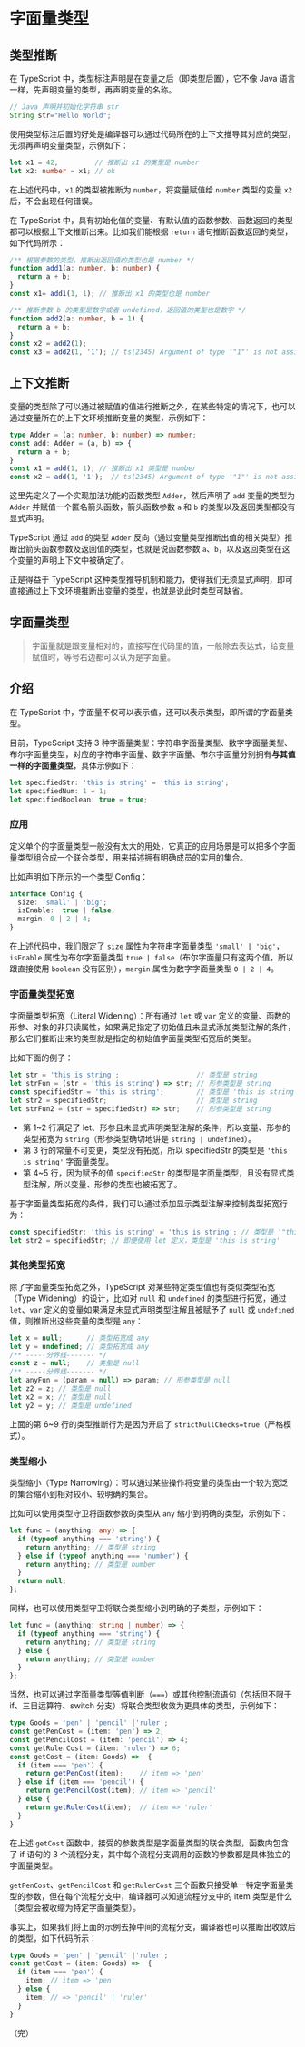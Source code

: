 # 字面量类型

## 类型推断

在 TypeScript 中，类型标注声明是在变量之后（即类型后置），它不像 Java 语言一样，先声明变量的类型，再声明变量的名称。

```java
// Java 声明并初始化字符串 str
String str="Hello World";
```

使用类型标注后置的好处是编译器可以通过代码所在的上下文推导其对应的类型，无须再声明变量类型，示例如下：

```typescript
let x1 = 42;         // 推断出 x1 的类型是 number
let x2: number = x1; // ok
```

在上述代码中，`x1` 的类型被推断为 `number`，将变量赋值给 `number` 类型的变量 `x2` 后，不会出现任何错误。

在 TypeScript 中，具有初始化值的变量、有默认值的函数参数、函数返回的类型都可以根据上下文推断出来。比如我们能根据 `return` 语句推断函数返回的类型，如下代码所示：

```typescript
/** 根据参数的类型，推断出返回值的类型也是 number */
function add1(a: number, b: number) {
  return a + b;
}
const x1= add1(1, 1); // 推断出 x1 的类型也是 number

/** 推断参数 b 的类型是数字或者 undefined，返回值的类型也是数字 */
function add2(a: number, b = 1) {
  return a + b;
}
const x2 = add2(1);
const x3 = add2(1, '1'); // ts(2345) Argument of type '"1"' is not assignable to parameter of type 'number | undefined
```

## 上下文推断

变量的类型除了可以通过被赋值的值进行推断之外，在某些特定的情况下，也可以通过变量所在的上下文环境推断变量的类型，示例如下：

```typescript
type Adder = (a: number, b: number) => number;
const add: Adder = (a, b) => {
  return a + b;
}
const x1 = add(1, 1); // 推断出 x1 类型是 number
const x2 = add(1, '1');  // ts(2345) Argument of type '"1"' is not assignable to parameter of type 'number
```

这里先定义了一个实现加法功能的函数类型 `Adder`，然后声明了 `add` 变量的类型为 `Adder` 并赋值一个匿名箭头函数，箭头函数参数 `a` 和 `b` 的类型以及返回类型都没有显式声明。

TypeScript 通过 `add` 的类型 `Adder` 反向（通过变量类型推断出值的相关类型）推断出箭头函数参数及返回值的类型，也就是说函数参数 `a`、`b`，以及返回类型在这个变量的声明上下文中被确定了。

正是得益于 TypeScript 这种类型推导机制和能力，使得我们无须显式声明，即可直接通过上下文环境推断出变量的类型，也就是说此时类型可缺省。

## 字面量类型

> 字面量就是跟变量相对的，直接写在代码里的值，一般除去表达式，给变量赋值时，等号右边都可以认为是字面量。

## 介绍

在 TypeScript 中，字面量不仅可以表示值，还可以表示类型，即所谓的字面量类型。

目前，TypeScript 支持 3 种字面量类型：字符串字面量类型、数字字面量类型、布尔字面量类型，对应的字符串字面量、数字字面量、布尔字面量分别拥有**与其值一样的字面量类型**，具体示例如下：

```typescript
let specifiedStr: 'this is string' = 'this is string';
let specifiedNum: 1 = 1;
let specifiedBoolean: true = true;
```

### 应用

定义单个的字面量类型一般没有太大的用处，它真正的应用场景是可以把多个字面量类型组合成一个联合类型，用来描述拥有明确成员的实用的集合。

比如声明如下所示的一个类型 Config：

```typescript
interface Config {
  size: 'small' | 'big';
  isEnable:  true | false;
  margin: 0 | 2 | 4;
}
```

在上述代码中，我们限定了 `size` 属性为字符串字面量类型 `'small' | 'big'`，`isEnable` 属性为布尔字面量类型 `true | false`（布尔字面量只有这两个值，所以跟直接使用 `boolean` 没有区别），`margin` 属性为数字字面量类型 `0 | 2 | 4`。

### 字面量类型拓宽

字面量类型拓宽（Literal Widening）：所有通过 `let` 或 `var` 定义的变量、函数的形参、对象的非只读属性，如果满足指定了初始值且未显式添加类型注解的条件，那么它们推断出来的类型就是指定的初始值字面量类型拓宽后的类型。

比如下面的例子：

```typescript
let str = 'this is string';                   // 类型是 string
let strFun = (str = 'this is string') => str; // 形参类型是 string
const specifiedStr = 'this is string';        // 类型是 'this is string'
let str2 = specifiedStr;                      // 类型是 string
let strFun2 = (str = specifiedStr) => str;    // 形参类型是 string
```

* 第 1~2 行满足了 let、形参且未显式声明类型注解的条件，所以变量、形参的类型拓宽为 `string`（形参类型确切地讲是 `string | undefined`）。
* 第 3 行的常量不可变更，类型没有拓宽，所以 specifiedStr 的类型是 `'this is string'` 字面量类型。
* 第 4~5 行，因为赋予的值 `specifiedStr` 的类型是字面量类型，且没有显式类型注解，所以变量、形参的类型也被拓宽了。

基于字面量类型拓宽的条件，我们可以通过添加显示类型注解来控制类型拓宽行为：

```typescript
const specifiedStr: 'this is string' = 'this is string'; // 类型是 '"this is string"'
let str2 = specifiedStr; // 即便使用 let 定义，类型是 'this is string'
```

### 其他类型拓宽

除了字面量类型拓宽之外，TypeScript 对某些特定类型值也有类似类型拓宽（Type Widening）的设计，比如对 `null` 和 `undefined` 的类型进行拓宽，通过 `let`、`var` 定义的变量如果满足未显式声明类型注解且被赋予了 `null` 或 `undefined` 值，则推断出这些变量的类型是 `any`：

```typescript
let x = null;      // 类型拓宽成 any
let y = undefined; // 类型拓宽成 any
/** -----分界线------- */
const z = null;    // 类型是 null
/** -----分界线------- */
let anyFun = (param = null) => param; // 形参类型是 null
let z2 = z; // 类型是 null
let x2 = x; // 类型是 null
let y2 = y; // 类型是 undefined
```

上面的第 6~9 行的类型推断行为是因为开启了 `strictNullChecks=true`（严格模式）。

### 类型缩小

类型缩小（Type Narrowing）：可以通过某些操作将变量的类型由一个较为宽泛的集合缩小到相对较小、较明确的集合。

比如可以使用类型守卫将函数参数的类型从 `any` 缩小到明确的类型，示例如下：

```typescript
let func = (anything: any) => {
  if (typeof anything === 'string') {
    return anything; // 类型是 string 
  } else if (typeof anything === 'number') {
    return anything; // 类型是 number
  }
  return null;
};
```

同样，也可以使用类型守卫将联合类型缩小到明确的子类型，示例如下：

```typescript
let func = (anything: string | number) => {
  if (typeof anything === 'string') {
    return anything; // 类型是 string 
  } else {
    return anything; // 类型是 number
  }
};
```

当然，也可以通过字面量类型等值判断（`===`）或其他控制流语句（包括但不限于 if、三目运算符、switch 分支）将联合类型收敛为更具体的类型，示例如下：

```typescript
type Goods = 'pen' | 'pencil' |'ruler';
const getPenCost = (item: 'pen') => 2;
const getPencilCost = (item: 'pencil') => 4;
const getRulerCost = (item: 'ruler') => 6;
const getCost = (item: Goods) =>  {
  if (item === 'pen') {
    return getPenCost(item);    // item => 'pen'
  } else if (item === 'pencil') {
    return getPencilCost(item); // item => 'pencil'
  } else {
    return getRulerCost(item);  // item => 'ruler'
  }
}
```

在上述 `getCost` 函数中，接受的参数类型是字面量类型的联合类型，函数内包含了 if 语句的 3 个流程分支，其中每个流程分支调用的函数的参数都是具体独立的字面量类型。

`getPenCost`、`getPencilCost` 和 `getRulerCost` 三个函数只接受单一特定字面量类型的参数，但在每个流程分支中，编译器可以知道流程分支中的 item 类型是什么（类型会被收缩为特定字面量类型）。

事实上，如果我们将上面的示例去掉中间的流程分支，编译器也可以推断出收敛后的类型，如下代码所示：

```typescript
type Goods = 'pen' | 'pencil' |'ruler';
const getCost = (item: Goods) =>  {
  if (item === 'pen') {
    item; // item => 'pen'
  } else {
    item; // => 'pencil' | 'ruler'
  }
}
```

（完）
